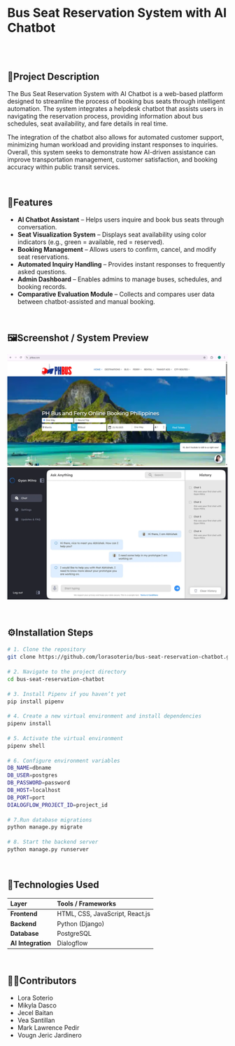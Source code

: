 

#  **Bus Seat Reservation System with AI Chatbot**


<br>
<br>

## 📘**Project Description**


The Bus Seat Reservation System with AI Chatbot is a web-based platform designed to streamline the process of booking bus seats through intelligent automation. The system integrates a helpdesk chatbot that assists users in navigating the reservation process, providing information about bus schedules, seat availability, and fare details in real time.

The integration of the chatbot also allows for automated customer support, minimizing human workload and providing instant responses to inquiries. Overall, this system seeks to demonstrate how AI-driven assistance can improve transportation management, customer satisfaction, and booking accuracy within public transit services.

<br>

## 🎨**Features**

- **AI Chatbot Assistant** – Helps users inquire and book bus seats through conversation.  
- **Seat Visualization System** – Displays seat availability using color indicators (e.g., green = available, red = reserved).  
- **Booking Management** – Allows users to confirm, cancel, and modify seat reservations.  
- **Automated Inquiry Handling** – Provides instant responses to frequently asked questions.  
- **Admin Dashboard** – Enables admins to manage buses, schedules, and booking records.  
- **Comparative Evaluation Module** – Collects and compares user data between chatbot-assisted and manual booking.

<br>

## 🖼️**Screenshot / System Preview**
![App Screenshot](images/screenshot.png) 
![App Screenshot](images/screenshot2.png)


<br>

## ⚙️**Installation Steps**

```bash
# 1. Clone the repository
git clone https://github.com/lorasoterio/bus-seat-reservation-chatbot.git

# 2. Navigate to the project directory
cd bus-seat-reservation-chatbot

# 3. Install Pipenv if you haven’t yet
pip install pipenv

# 4. Create a new virtual environment and install dependencies
pipenv install

# 5. Activate the virtual environment
pipenv shell

# 6. Configure environment variables
DB_NAME=dbname
DB_USER=postgres
DB_PASSWORD=password
DB_HOST=localhost
DB_PORT=port
DIALOGFLOW_PROJECT_ID=project_id

# 7.Run database migrations
python manage.py migrate

# 8. Start the backend server
python manage.py runserver


```

<br>

## 🧩**Technologies Used**
| Layer              | Tools / Frameworks                          |
| :----------------- | :------------------------------------------ |
| **Frontend**       | HTML, CSS, JavaScript, React.js             |
| **Backend**        | Python (Django)                             |
| **Database**       | PostgreSQL                                  |
| **AI Integration** | Dialogflow |

<br>

## 👩‍💻**Contributors**
- Lora Soterio
- Mikyla Dasco
- Jecel Baitan
- Vea Santillan
- Mark Lawrence Pedir
- Vougn Jeric Jardinero

